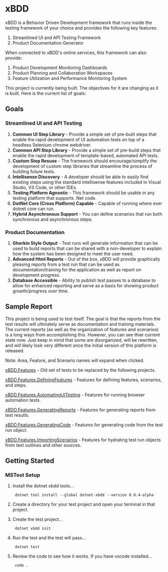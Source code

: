 # xBDD
xBDD is a Behavior Driven Development framework that runs inside the testing framework of your choice and 
provides the following key features:
1. Streamlined UI and API Testing Framework
2. Product Documentation Generator

When connected to xBDD's online services, this framework can also provide:
1. Product Development Monitoring Dashboards
3. Product Planning and Collaboration Workspaces
4. Feature Utilization and Performance Monitoring System

This project is currently being built.  The objectives for it are changing as it is built.  Here is the current list of goals:

## Goals

### Streamlined UI and API Testing
1. **Common UI Step Library** - Provide a simple set of pre-built steps that enable the rapid development of UI automation tests
on top of a headless Selenium chrome webdriver.
2. **Common API Step Library** - Provide a simple set of pre-build steps that enable the rapid development of 
template-based, automated API tests. 
1. **Custom Step Resuse** - The framework should encourage/simplify the development of custom step libraries that streamline
the process of building future tests.
3. **Intellisense Discovery** - A developer should be able to easily find existing steps using the standard intellisense
features included in Visual Studio, VS Code, or other IDEs.
4. **Testing Platform Agnostic** - This framework should be usable
in any testing platform that supports .Net code.
1. **DotNet Core (Cross Platform) Capable** - Capable of running where ever dotnet core can run.
2. **Hybrid Asynchronous Support** - You can define scenarios that run both synchronous and asynchronous steps.

### Product Documentation
1. **Gherkin Style Output** - Test runs will generate information that can be used to build reports 
that can be shared with a non-developer to explain how the system has been designed to meet the user need.
2. **Advanced Html Reports** - Out of the box, xBDD will provide graphically pleasing reports from a test run 
that can be used as documentation/training for the application as well as report on development progress.
2. **Database Accessible** - Ability to publish test passes to a database to allow for enhanced reporting
and serve as a basis for showing product growth/progress over time.

## Sample Report
This project is being used to test itself.  The goal is that the reports from the test results will ultimately 
serve as documentation and training materials.  The current reports (as well as the organization of features
and scenarios) is a long ways from accomplishing this.  However, you can see thier current state now.  Just 
keep in mind that some are disorganized, will be rewritten, and will likely look very different once the 
initial version of this platform is released.

Note: Area, Feature, and Scenario names will expand when clicked.

[xBDD.Features](https://rawgit.com/Stewartarmbrecht/xBDD/master/xBDD.Features/test-results/xBDD.Features.Results.html) - Old set of tests to be replaced by the following projects.

[xBDD.Features.DefiningFeatures](https://rawgit.com/Stewartarmbrecht/xBDD/master/xBDD.Features.DefiningFeatures/test-results/xBDD.Features.DefiningFeatures.Results.html) - Features for defining features, scenarios, and steps.

[xBDD.Features.AutomatingUITesting](https://rawgit.com/Stewartarmbrecht/xBDD/master/xBDD.Features.AutomatingUITesting/test-results/xBDD.Features.AutomatingUITesting.Results.html) - Features for running browser automation tests.

[xBDD.Features.GeneratingReports](https://rawgit.com/Stewartarmbrecht/xBDD/master/xBDD.Features.GeneratingReports/test-results/xBDD.Features.GeneratingReports.Results.html) - Features for generating reports from test resutls.

[xBDD.Features.GeneratingCode](https://rawgit.com/Stewartarmbrecht/xBDD/master/xBDD.Features.GeneratingCode/test-results/xBDD.Features.GeneratingCode.Results.html) - Features for generating code from the test run object.

[xBDD.Features.ImportingScenarios](https://rawgit.com/Stewartarmbrecht/xBDD/master/xBDD.Features.ImportingScenarios/test-results/xBDD.Features.ImportingScenarios.Results.html) - Features for hydrating test run objects from text outlines and other sources.

## Getting Started

### MSTest Setup

1. Install the dotnet xbdd tools...

        dotnet tool install --global dotnet-xbdd --version 0.0.4-alpha

2. Create a directory for your test project and open your terminal in that project.
3. Create the test project...

        dotnet xbdd init

4. Run the test and the test will pass...
    
        dotnet test

5. Review the code to see how it works. If you have vscode installed...

        code .
